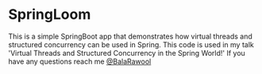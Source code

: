 # SpringLoom

This is a simple SpringBoot app that demonstrates how virtual threads and structured concurrency can be used in Spring.
This code is used in my talk 'Virtual Threads and Structured Concurrency in the Spring World!'
If you have any questions reach me [@BalaRawool](https://twitter.com/BalaRawool)
